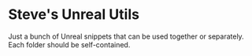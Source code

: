 # Steve's Unreal Utils

Just a bunch of Unreal snippets that can be used together or separately. Each folder should be self-contained.
